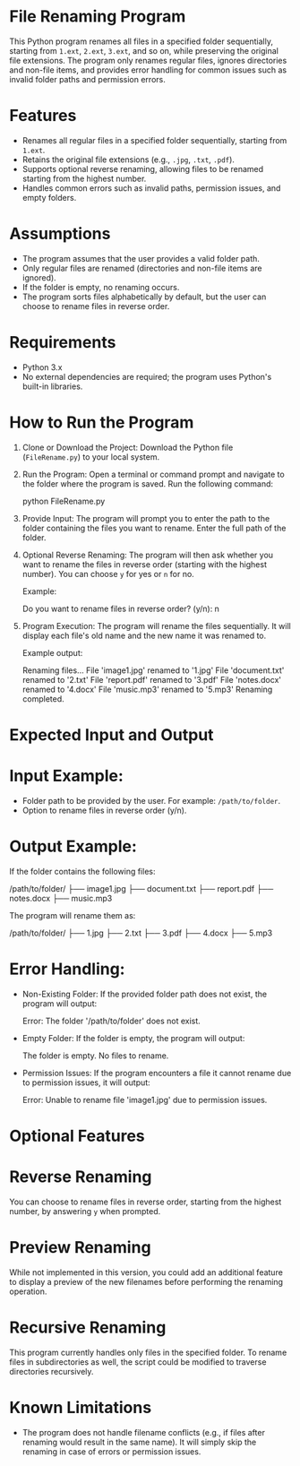 

# File Renaming Program
This Python program renames all files in a specified folder sequentially, starting from `1.ext`, `2.ext`, `3.ext`, and so on, while preserving the original file extensions. The program only renames regular files, ignores directories and non-file items, and provides error handling for common issues such as invalid folder paths and permission errors.

# Features
- Renames all regular files in a specified folder sequentially, starting from `1.ext`.
- Retains the original file extensions (e.g., `.jpg`, `.txt`, `.pdf`).
- Supports optional reverse renaming, allowing files to be renamed starting from the highest number.
- Handles common errors such as invalid paths, permission issues, and empty folders.

# Assumptions
- The program assumes that the user provides a valid folder path.
- Only regular files are renamed (directories and non-file items are ignored).
- If the folder is empty, no renaming occurs.
- The program sorts files alphabetically by default, but the user can choose to rename files in reverse order.

# Requirements
- Python 3.x
- No external dependencies are required; the program uses Python's built-in libraries.

# How to Run the Program

1. Clone or Download the Project:
   Download the Python file (`FileRename.py`) to your local system.

2. Run the Program:
   Open a terminal or command prompt and navigate to the folder where the program is saved. Run the following command:

  
   python FileRename.py
   

3. Provide Input:
   The program will prompt you to enter the path to the folder containing the files you want to rename. Enter the full path of the folder.


4. Optional Reverse Renaming:
   The program will then ask whether you want to rename the files in reverse order (starting with the highest number). You can choose `y` for yes or `n` for no.

   Example:
 
   Do you want to rename files in reverse order? (y/n): n
   

5. Program Execution:
   The program will rename the files sequentially. It will display each file's old name and the new name it was renamed to.

   Example output:
  
   Renaming files...
   File 'image1.jpg' renamed to '1.jpg'
   File 'document.txt' renamed to '2.txt'
   File 'report.pdf' renamed to '3.pdf'
   File 'notes.docx' renamed to '4.docx'
   File 'music.mp3' renamed to '5.mp3'
   Renaming completed.
  

# Expected Input and Output

# Input Example:
- Folder path to be provided by the user. For example: `/path/to/folder`.
- Option to rename files in reverse order (y/n).

# Output Example:
If the folder contains the following files:

/path/to/folder/
├── image1.jpg
├── document.txt
├── report.pdf
├── notes.docx
├── music.mp3


The program will rename them as:

/path/to/folder/
├── 1.jpg
├── 2.txt
├── 3.pdf
├── 4.docx
├── 5.mp3


# Error Handling:

- Non-Existing Folder:
   If the provided folder path does not exist, the program will output:
  
   Error: The folder '/path/to/folder' does not exist.
   

- Empty Folder:
   If the folder is empty, the program will output:
   
   The folder is empty. No files to rename.
   

- Permission Issues:
   If the program encounters a file it cannot rename due to permission issues, it will output:
   
   Error: Unable to rename file 'image1.jpg' due to permission issues.
   

# Optional Features

# Reverse Renaming
You can choose to rename files in reverse order, starting from the highest number, by answering `y` when prompted.

# Preview Renaming
While not implemented in this version, you could add an additional feature to display a preview of the new filenames before performing the renaming operation.

# Recursive Renaming
This program currently handles only files in the specified folder. To rename files in subdirectories as well, the script could be modified to traverse directories recursively.

# Known Limitations
- The program does not handle filename conflicts (e.g., if files after renaming would result in the same name). It will simply skip the renaming in case of errors or permission issues.


